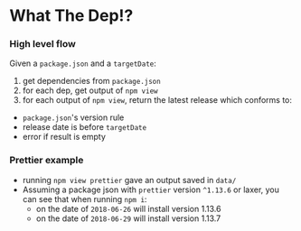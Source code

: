 # What The Dep!?

### High level flow

Given a `package.json` and a `targetDate`:

1. get dependencies from `package.json`
1. for each dep, get output of `npm view`
1. for each output of `npm view`, return the latest release which conforms to:
  * `package.json`'s version rule
  * release date is before `targetDate`
  * error if result is empty


###  Prettier example

* running `npm view prettier` gave an output saved in `data/`
* Assuming a package json with `prettier` version `^1.13.6` or laxer, you can see that when running `npm i`:
  * on the date of `2018-06-26` will install version 1.13.6
  * on the date of `2018-06-29` will install version 1.13.7






